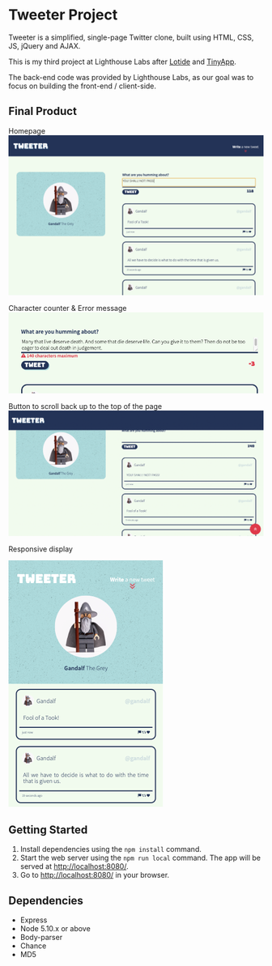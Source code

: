 # Tweeter Project

Tweeter is a simplified, single-page Twitter clone, built using HTML, CSS, JS, jQuery and AJAX.

This is my third project at Lighthouse Labs after [Lotide](https://github.com/sylvielcq/lotide) and [TinyApp](https://github.com/sylvielcq/tinyapp).

The back-end code was provided by Lighthouse Labs, as our goal was to focus on building the front-end / client-side.

## Final Product

Homepage
!["Tweets page"](https://github.com/sylvielcq/tweeter/blob/master/docs/tweeter-tweets.png?raw=true)

Character counter & Error message
!["Error message and character counter"](https://github.com/sylvielcq/tweeter/blob/master/docs/tweeter-error.png?raw=true)

Button to scroll back up to the top of the page
!["Scroll up button"](https://github.com/sylvielcq/tweeter/blob/master/docs/tweeter-scroll-up.png?raw=true)

Responsive display

!["Responsive display"](https://github.com/sylvielcq/tweeter/blob/master/docs/tweeter-mobile.png?raw=true)

## Getting Started

1. Install dependencies using the `npm install` command.
2. Start the web server using the `npm run local` command. The app will be served at <http://localhost:8080/>.
3. Go to <http://localhost:8080/> in your browser.

## Dependencies

- Express
- Node 5.10.x or above
- Body-parser
- Chance
- MD5
